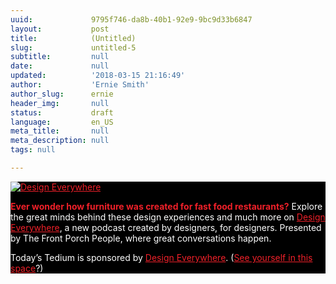 ```yaml
---
uuid:             9795f746-da8b-40b1-92e9-9bc9d33b6847
layout:           post
title:            (Untitled)
slug:             untitled-5
subtitle:         null
date:             null
updated:          '2018-03-15 21:16:49'
author:           'Ernie Smith'
author_slug:      ernie
header_img:       null
status:           draft
language:         en_US
meta_title:       null
meta_description: null
tags: null

---
```


<style type="text/css">.md-adbox a, .md-adbox b, .md-adbox strong{color: #ef2029 !important;}.md-adbox {background-color: #000000 !important;}.md-adbox p {color: #ffffff !important;}</style>

<div class="md-adbox" style="background-size: cover; background-image: url(https://tedium.imgix.net/2018/03/Tedium-Restaurant-Backdrop-800x480-2.jpg) !important; background-size: cover; background-position: center;">

<p style="margin-bottom: 10px;"><a href="https://www.thefrontporchpeople.com/design-everywhere/"><img src="https://tedium.imgix.net/2018/03/Tedium-Ad1-DesignEverywhere-300x300.gif" alt="Design Everywhere" title=""></a></p>

<p><strong>Ever wonder how furniture was created for fast food restaurants?</strong> Explore the great minds behind these design experiences and much more on <a href="https://www.thefrontporchpeople.com/design-everywhere/">Design Everywhere</a>, a new podcast created by designers, for designers. Presented by The Front Porch People, where great conversations happen. </p>

<p class="md-small">Today’s Tedium is sponsored by <a href="https://www.thefrontporchpeople.com/design-everywhere/">Design Everywhere</a>. (<a href="https://tedium.co/advertising/">See yourself in this space</a>?)</p>

</div>

&nbsp;



